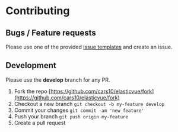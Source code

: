 # Contributing

## Bugs / Feature requests

Please use one of the provided [issue templates](https://github.com/cars10/elasticvue/issues/new/choose) and create an issue.


## Development

Please use the **develop** branch for any PR.

1. Fork the repo [https://github.com/cars10/elasticvue/fork](https://github.com/cars10/elasticvue/fork)
2. Checkout a new branch `git checkout -b my-feature develop`
3. Commit your changes `git commit -am 'new feature'`
4. Push your branch `git push origin my-feature`
5. Create a pull request
